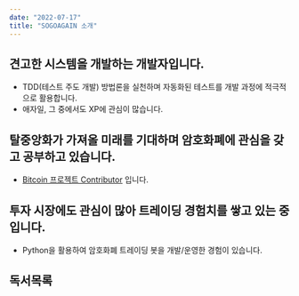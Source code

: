 ```yaml
---
date: "2022-07-17"
title: "SOGOAGAIN 소개"
---
```


## 견고한 시스템을 개발하는 개발자입니다.

- TDD(테스트 주도 개발) 방법론을 실천하며 자동화된 테스트를 개발 과정에 적극적으로 활용합니다.
- 애자일, 그 중에서도 XP에 관심이 많습니다.

## 탈중앙화가 가져올 미래를 기대하며 암호화폐에 관심을 갖고 공부하고 있습니다.

- [Bitcoin 프로젝트 Contributor](https://github.com/bitcoin/bitcoin/pulls?q=is%3Apr+is%3Aclosed+author%3Asogoagain) 입니다.

## 투자 시장에도 관심이 많아 트레이딩 경험치를 쌓고 있는 중입니다.

- Python을 활용하여 암호화폐 트레이딩 봇을 개발/운영한 경험이 있습니다.

## 독서목록
